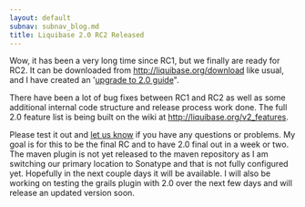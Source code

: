 ```yaml
---
layout: default
subnav: subnav_blog.md
title: Liquibase 2.0 RC2 Released
---
```



Wow, it has been a very long time since RC1, but we finally are ready for RC2. It can be downloaded from <a href="http://liquibase.org/download">http://liquibase.org/download</a> like usual, and I have created an '<a href="http://liquibase.org/v2_upgrade">upgrade to 2.0 guide</a>".


There have been a lot of bug fixes between RC1 and RC2 as well as some additional internal code structure and release process work done. The full 2.0 feature list is being built on the wiki at <a href="http://liquibase.org/v2_features">http://liquibase.org/v2_features</a>.


Please test it out and <a href="http://liquibase.org/forum">let us know</a> if you have any questions or problems. My goal is for this to be the final RC and to have 2.0 final out in a week or two. The maven plugin is not yet released to the maven repository as I am switching our primary location to Sonatype and that is not fully configured yet. Hopefully in the next couple days it will be available. I will also be working on testing the grails plugin with 2.0 over the next few days and will release an updated version soon.
